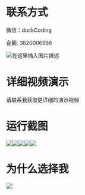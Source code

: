 # 联系方式

微信：duckCoding

企鹅: 3820006966

![在这里插入图片描述](http://upload.cxycsx.vip/91ab4bcb4f2c4c6db86365bb6d6e9c62.jpeg)

# 详细视频演示

请联系我获取更详细的演示视频

# 运行截图

![](http://www.bysj52.com/uploadfile/ueditor/image/202306/%E6%AF%95%E8%AE%BEssm683%E5%9F%BA%E4%BA%8EVUE.js%E7%9A%84%E5%9C%A8%E7%BA%BF%E6%95%99%E8%82%B2%E7%B3%BB%E7%BB%9F+vue%E6%AF%95%E4%B8%9A%E8%AE%BE%E8%AE%A1/4.png)![](http://www.bysj52.com/uploadfile/ueditor/image/202306/%E6%AF%95%E8%AE%BEssm683%E5%9F%BA%E4%BA%8EVUE.js%E7%9A%84%E5%9C%A8%E7%BA%BF%E6%95%99%E8%82%B2%E7%B3%BB%E7%BB%9F+vue%E6%AF%95%E4%B8%9A%E8%AE%BE%E8%AE%A1/2.png)![](http://www.bysj52.com/uploadfile/ueditor/image/202306/%E6%AF%95%E8%AE%BEssm683%E5%9F%BA%E4%BA%8EVUE.js%E7%9A%84%E5%9C%A8%E7%BA%BF%E6%95%99%E8%82%B2%E7%B3%BB%E7%BB%9F+vue%E6%AF%95%E4%B8%9A%E8%AE%BE%E8%AE%A1/5.png)![](http://www.bysj52.com/uploadfile/ueditor/image/202306/%E6%AF%95%E8%AE%BEssm683%E5%9F%BA%E4%BA%8EVUE.js%E7%9A%84%E5%9C%A8%E7%BA%BF%E6%95%99%E8%82%B2%E7%B3%BB%E7%BB%9F+vue%E6%AF%95%E4%B8%9A%E8%AE%BE%E8%AE%A1/3.png)![](http://www.bysj52.com/uploadfile/ueditor/image/202306/%E6%AF%95%E8%AE%BEssm683%E5%9F%BA%E4%BA%8EVUE.js%E7%9A%84%E5%9C%A8%E7%BA%BF%E6%95%99%E8%82%B2%E7%B3%BB%E7%BB%9F+vue%E6%AF%95%E4%B8%9A%E8%AE%BE%E8%AE%A1/1.png)

# 为什么选择我

![](http://upload.cxycsx.vip/%E7%A8%8B%E5%BA%8F%E8%AE%BE%E8%AE%A1.png)

